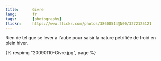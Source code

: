 ```yaml
---
title:      Givre
lang:       fr
tags:       [photography]
flickr:     https://www.flickr.com/photos/38608514@N00/3272125121
---
```


Rien de tel que se lever à l'aube pour saisir la nature pétrifiée de froid en plein hiver.

{% respimg "20090110-Givre.jpg", page %}
